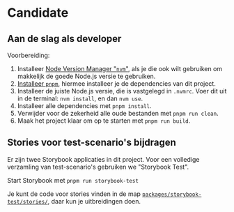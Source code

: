 <!-- @license CC0-1.0 -->

# Candidate

## Aan de slag als developer

Voorbereiding:

1. Installeer [Node Version Manager "`nvm`"](https://github.com/nvm-sh/nvm), als je die ook wilt gebruiken om makkelijk de goede Node.js versie te gebruiken.
2. [Installeer `pnpm`](https://pnpm.io/installation), hiermee installeer je de dependencies van dit project.
3. Installeer de juiste Node.js versie, die is vastgelegd in `.nvmrc`. Voer dit uit in de terminal: `nvm install`, en dan `nvm use`.
4. Installeer alle dependencies met `pnpm install`.
5. Verwijder voor de zekerheid alle oude bestanden met `pnpm run clean`.
6. Maak het project klaar om op te starten met `pnpm run build`.

## Stories voor test-scenario's bijdragen

Er zijn twee Storybook applicaties in dit project. Voor een volledige verzamling van test-scenario's gebruiken we "Storybook Test".

Start Storybook met `pnpm run storybook-test`

Je kunt de code voor stories vinden in de map [`packages/storybook-test/stories/`](packages/storybook-test/stories), daar kun je uitbreidingen doen.
